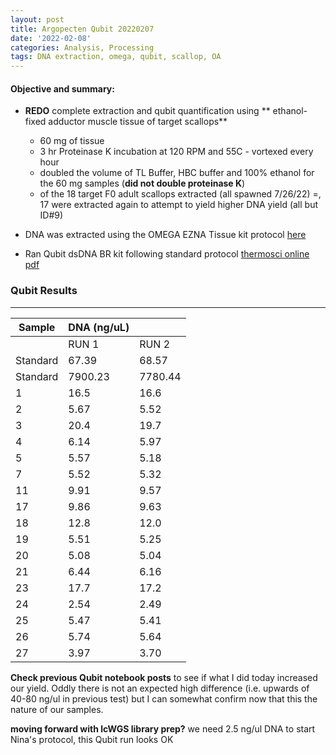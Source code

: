 ```yaml
---
layout: post
title: Argopecten Qubit 20220207
date: '2022-02-08'
categories: Analysis, Processing
tags: DNA extraction, omega, qubit, scallop, OA
---
```

#### **Objective and summary:**

- **REDO** complete extraction and qubit quantification using ** ethanol-fixed adductor muscle tissue of target scallops**
	
	- 60 mg of tissue 
	- 3 hr Proteinase K incubation at 120 RPM and 55C - vortexed every hour
	- doubled the volume of TL Buffer, HBC buffer and 100% ethanol for the 60 mg samples (**did not double proteinase K**) 
	- of the 18 target F0 adult scallops extracted (all spawned 7/26/22) =, 17 were extracted again to attempt to yield higher DNA yield (all but ID#9)

- DNA was extracted using the OMEGA EZNA Tissue kit protocol [here](https://samgurr.github.io/SamJGurr_Lab_Notebook/Airradians-adult-DNA-extractions/)
- Ran Qubit dsDNA BR kit following standard protocol [thermosci online pdf](https://www.thermofisher.com/document-connect/document-connect.html?url=https%3A%2F%2Fassets.thermofisher.com%2FTFS-Assets%2FLSG%2Fmanuals%2FQubit_dsDNA_BR_Assay_UG.pdf)


### Qubit Results
----------

| Sample        | DNA (ng/uL)  |           |  
| ------        | -----------  |       -   |  
|               |    RUN 1     |    RUN 2  |      
| Standard      |    67.39     |    68.57  |     
| Standard  	|    7900.23   |    7780.44|     
| 1  	  |     16.5     |    16.6   |     
| 2  	  |     5.67     |    5.52   |     
| 3       |     20.4     |    19.7   |     
| 4       |     6.14     |    5.97   |         
| 5  	  |     5.57     |    5.18   |     
| 7  	  |     5.52     |    5.32   |     
| 11      |     9.91     |    9.57   |     
| 17      |     9.86     |    9.63   |   
| 18      |     12.8     |    12.0   |   
| 19      |     5.51     |    5.25   |   
| 20      |     5.08     |    5.04   |   
| 21      |     6.44     |    6.16   |   
| 23      |     17.7     |    17.2   |   
| 24      |     2.54     |    2.49   |   
| 25      |     5.47     |    5.41   |   
| 26      |     5.74     |    5.64   |   
| 27      |     3.97     |    3.70   |   

**Check previous Qubit notebook posts** to see if what I did today increased our yield. 
Oddly there is not an expected high difference (i.e. upwards of 40-80 ng/ul in previous test) but 
I can somewhat confirm now that this the nature of our samples. 

**moving forward with lcWGS library prep?** we need 2.5 ng/ul DNA to start Nina's protocol, this Qubit run looks OK